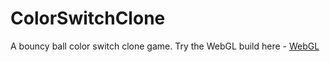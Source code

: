 # ColorSwitchClone

A bouncy ball color switch clone game. Try the WebGL build here - [WebGL](https://raashidkhan1.github.io/ColorSwitchClone)
